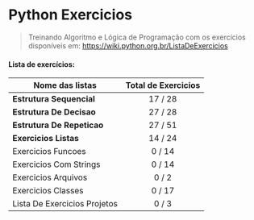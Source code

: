 # **Python Exercicios**
> Treinando Algoritmo e Lógica de Programação com os exercícios disponíveis em: https://wiki.python.org.br/ListaDeExercicios

#### Lista de exercícios:

 Nome  das listas  | Total de Exercicios
----------------------------|:----------------:
**Estrutura Sequencial**        | 17 / 28
**Estrutura De Decisao**        |  27 / 28
**Estrutura De Repeticao**      |  27 / 51
**Exercicios Listas**           |  14 / 24
Exercicios Funcoes          | 0 / 14
Exercicios Com Strings       |  0 / 14
Exercicios Arquivos         |  0 / 2
Exercicios Classes          |  0 / 17
Lista De Exercicios Projetos|  0 / 3
